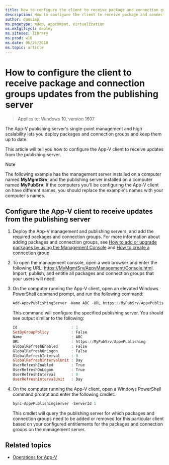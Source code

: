 ```yaml
---
title: How to configure the client to receive package and connection groups updates from the publishing server (Windows 10)
description: How to configure the client to receive package and connection groups updates from the publishing server.
author: dansimp
ms.pagetype: mdop, appcompat, virtualization
ms.mktglfcycl: deploy
ms.sitesec: library
ms.prod: w10
ms.date: 06/25/2018
ms.topic: article
---
```

# How to configure the client to receive package and connection groups updates from the publishing server

>Applies to: Windows 10, version 1607

The App-V publishing server's single-point management and high scalability lets you deploy packages and connection groups and keep them up to date.

This article will tell you how to configure the App-V client to receive updates from the publishing server.

>[!NOTE]
>The following example has the management server installed on a computer named **MyMgmtSrv**, and the publishing server installed on a computer named **MyPubSrv**. If the computers you'll be configuring the App-V client on have different names, you should replace the example's names with your computer's names.

## Configure the App-V client to receive updates from the publishing server

1. Deploy the App-V management and publishing servers, and add the required packages and connection groups. For more information about adding packages and connection groups, see [How to add or upgrade packages by using the Management Console](appv-add-or-upgrade-packages-with-the-management-console.md) and [How to create a connection group](appv-create-a-connection-group.md).
2. To open the management console, open a web browser and enter the following URL: <https://MyMgmtSrv/AppvManagement/Console.html>. Import, publish, and entitle all packages and connection groups that your users will need.
3. On the computer running the App-V client, open an elevated Windows PowerShell command prompt, and run the following command:

    ```PowerShell
    Add-AppvPublishingServer -Name ABC -URL https://MyPubSrv/AppvPublishing
    ```

    This command will configure the specified publishing server. You should see output similar to the following:
    
    ```PowerShell
    Id                        : 1
    SetByGroupPolicy          : False
    Name                      : ABC
    URL                       : https://MyPubSrv/AppvPublishing
    GlobalRefreshEnabled      : False
    GlobalRefreshOnLogon      : False
    GlobalRefreshInterval     : 0
    GlobalRefreshIntervalUnit : Day
    UserRefreshEnabled        : True
    UserRefreshOnLogon        : True
    UserRefreshInterval       : 0
    UserRefreshIntervalUnit   : Day
    ```

4. On the computer running the App-V client, open a Windows PowerShell command prompt and enter the following cmdlet:

    ```PowerShell
    Sync-AppvPublishingServer -ServerId 1
    ```

    This cmdlet will query the publishing server for which packages and connection groups need to be added or removed for this particular client based on your configured entitlements for the packages and connection groups on the management server.





## Related topics

* [Operations for App-V](appv-operations.md)
